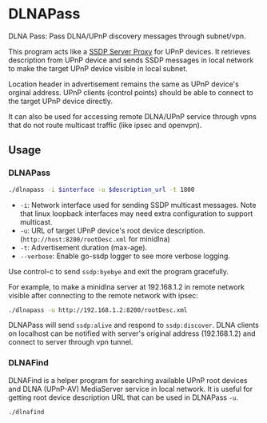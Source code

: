 # DLNAPass

DLNA Pass: Pass DLNA/UPnP discovery messages through subnet/vpn.

This program acts like a [SSDP Server Proxy](https://datatracker.ietf.org/doc/html/draft-cai-ssdp-v1-01#section-7.2) for UPnP devices. It retrieves description from UPnP device and sends SSDP messages in local network to make the target UPnP device visible in local subnet.

Location header in advertisement remains the same as UPnP device's orginal address. UPnP clients (control points) should be able to connect to the target UPnP device directly.

It can also be used for accessing remote DLNA/UPnP service through vpns that do not route multicast traffic (like ipsec and openvpn).

## Usage

### DLNAPass

```bash
./dlnapass -i $interface -u $description_url -t 1800
```

- `-i`: Network interface used for sending SSDP multicast messages. Note that linux loopback interfaces may need extra configuration to support multicast.
- `-u`: URL of target UPnP device's root device description. (`http://host:8200/rootDesc.xml` for minidlna)
- `-t`: Advertisement duration (max-age).
- `--verbose`: Enable go-ssdp logger to see more verbose logging.

Use control-c to send `ssdp:byebye` and exit the program gracefully.

For example, to make a minidlna server at 192.168.1.2 in remote network visible after connecting to the remote network with ipsec:

```bash
./dlnapass -u http://192.168.1.2:8200/rootDesc.xml
```

DLNAPass will send `ssdp:alive` and respond to `ssdp:discover`. DLNA clients on localhost can be notified with server's original address (192.168.1.2) and connect to server through vpn tunnel.

### DLNAFind

DLNAFind is a helper program for searching available UPnP root devices and DLNA (UPnP-AV) MediaServer service in local network. It is useful for getting root device description URL that can be used in DLNAPass `-u`.

```bash
./dlnafind
```
